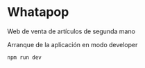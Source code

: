 # Whatapop
Web de venta de artículos de segunda mano


Arranque de la aplicación en modo developer

    npm run dev